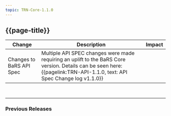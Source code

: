 ```yaml
---
topic: TRN-Core-1.1.0
---
```


## {{page-title}}

| Change                                   | Description                            | Impact                          | 
|------------------------------------------|----------------------------------------|---------------------------------|
| Changes to BaRS API Spec | Multiple API SPEC changes were made requiring an uplift to the BaRS Core version. Details can be seen here: {{pagelink:TRN-API-1.1.0, text: API Spec Change log v1.1.0}} |   |


<br>
<hr>

### Previous Releases
